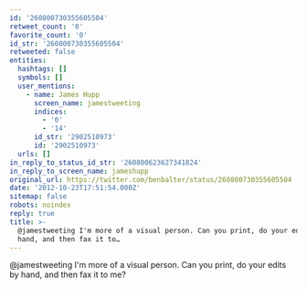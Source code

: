 ```yaml
---
id: '260800730355605504'
retweet_count: '0'
favorite_count: '0'
id_str: '260800730355605504'
retweeted: false
entities:
  hashtags: []
  symbols: []
  user_mentions:
    - name: James Hupp
      screen_name: jamestweeting
      indices:
        - '0'
        - '14'
      id_str: '2902510973'
      id: '2902510973'
  urls: []
in_reply_to_status_id_str: '260800623627341824'
in_reply_to_screen_name: jameshupp
original_url: https://twitter.com/benbalter/status/260800730355605504
date: '2012-10-23T17:51:54.000Z'
sitemap: false
robots: noindex
reply: true
title: >-
  @jamestweeting I'm more of a visual person. Can you print, do your edits by
  hand, and then fax it to…
---
```


@jamestweeting I'm more of a visual person. Can you print, do your edits by hand, and then fax it to me?